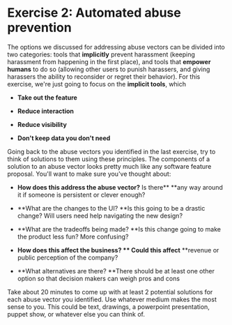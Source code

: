 # Exercise 2: Automated abuse prevention

The options we discussed for addressing abuse vectors can be divided into two categories: tools that **implicitly** prevent harassment \(keeping harassment from happening in the first place\), and tools that **empower humans** to do so \(allowing other users to punish harassers, and giving harassers the ability to reconsider or regret their behavior\). For this exercise, we're just going to focus on the **implicit tools**, which

* **Take out the feature**

* **Reduce interaction**

* **Reduce visibility**

* **Don't keep data you don't need**

Going back to the abuse vectors you identified in the last exercise, try to think of solutions to them using these principles. The components of a solution to an abuse vector looks pretty much like any software feature proposal. You'll want to make sure you've thought about:

* **How does this address the abuse vector?** Is there** **any way around it if someone is persistent or clever enough?

* **What are the changes to the UI? **Is this going to be a drastic change? Will users need help navigating the new design?

* **What are the tradeoffs being made? **Is this change going to make the product less fun? More confusing?

* **How does this affect the business? ** Could this affect** **revenue or public perception of the company?

* **What alternatives are there? **There should be at least one other option so that decision makers can weigh pros and cons

Take about 20 minutes to come up with at least 2 potential solutions for each abuse vector you identified. Use whatever medium makes the most sense to you. This could be text, drawings, a powerpoint presentation, puppet show, or whatever else you can think of.

